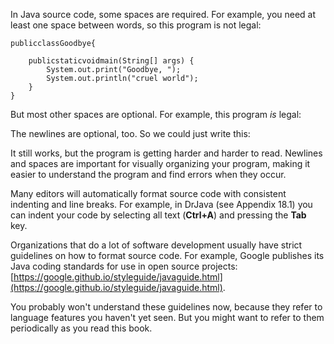 In Java source code, some spaces are required. For example, you need at least one space between words, so this program is not legal:

```code
publicclassGoodbye{

    publicstaticvoidmain(String[] args) {
        System.out.print("Goodbye, ");
        System.out.println("cruel world");
    }
}
```

But most other spaces are optional. For example, this program *is* legal:



The newlines are optional, too. So we could just write this:



It still works, but the program is getting harder and harder to read. Newlines and spaces are important for visually organizing your program, making it easier to understand the program and find errors when they occur.

Many editors will automatically format source code with consistent indenting and line breaks. For example, in DrJava (see Appendix 18.1) you can indent your code by selecting all text (**Ctrl+A**) and pressing the **Tab** key.






Organizations that do a lot of software development usually have strict guidelines on how to format source code. For example, Google publishes its Java coding standards for use in open source projects: [https://google.github.io/styleguide/javaguide.html](https://google.github.io/styleguide/javaguide.html).

You probably won't understand these guidelines now, because they refer to language features you haven't yet seen. But you might want to refer to them periodically as you read this book.